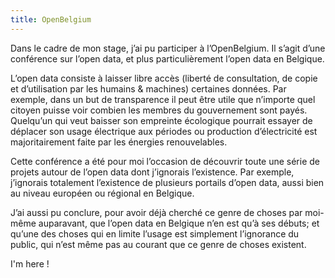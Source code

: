```yaml
---
title: OpenBelgium
---
```


Dans le cadre de mon stage, j’ai pu participer à l’OpenBelgium. Il s’agit d’une conférence sur l’open data, et plus particulièrement l’open data en Belgique.

L’open data consiste à laisser libre accès (liberté de consultation, de copie et d’utilisation par les humains & machines) certaines données. Par exemple, dans un but de transparence il peut être utile que n’importe quel citoyen puisse voir combien les membres du gouvernement sont payés. Quelqu’un qui veut baisser son empreinte écologique pourrait essayer de déplacer son usage électrique aux périodes ou production d’électricité est majoritairement faite par les énergies renouvelables.

Cette conférence a été pour moi l’occasion de découvrir toute une série de projets autour de l’open data dont j’ignorais l’existence. Par exemple, j’ignorais totalement l’existence de plusieurs portails d’open data, aussi bien au niveau européen ou régional en Belgique.

J’ai aussi pu conclure, pour avoir déjà cherché ce genre de choses par moi-même auparavant, que l’open data en Belgique n’en est qu’à ses débuts; et qu’une des choses qui en limite l’usage est simplement l’ignorance du public, qui n’est même pas au courant que ce genre de choses existent.

<!--more-->
I'm here !
